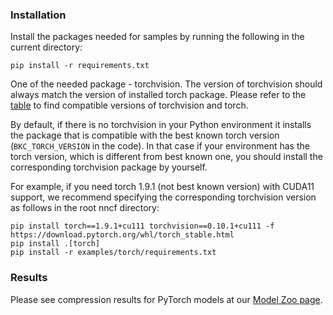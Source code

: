 ### Installation

Install the packages needed for samples by running the following in the current directory:

```
pip install -r requirements.txt
```

One of the needed package - torchvision.
The version of torchvision should always match the version of installed torch package. Please refer to the [table](https://github.com/pytorch/pytorch/wiki/PyTorch-Versions#domain-version-compatibility-matrix-for-pytorch) to find compatible versions of torchvision and torch.

By default, if there is no torchvision in your Python environment it installs the package that is compatible with 
the best known torch version (`BKC_TORCH_VERSION` in the code). In that case if your environment has the torch version, 
which is different from best known one, you should install the corresponding torchvision package by yourself.

For example, if you need torch 1.9.1 (not best known version) with CUDA11 support, we recommend specifying the 
corresponding torchvision version as follows in the root nncf directory: 

```
pip install torch==1.9.1+cu111 torchvision==0.10.1+cu111 -f https://download.pytorch.org/whl/torch_stable.html
pip install .[torch]
pip install -r examples/torch/requirements.txt
```

### Results
Please see compression results for PyTorch models at our [Model Zoo page](../../../docs/ModelZoo.md).
